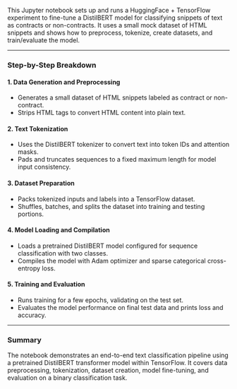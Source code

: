 This Jupyter notebook sets up and runs a HuggingFace + TensorFlow experiment to fine-tune a DistilBERT model for classifying snippets of text as contracts or non-contracts. It uses a small mock dataset of HTML snippets and shows how to preprocess, tokenize, create datasets, and train/evaluate the model.

---

### Step-by-Step Breakdown

#### 1. **Data Generation and Preprocessing**
- Generates a small dataset of HTML snippets labeled as contract or non-contract.
- Strips HTML tags to convert HTML content into plain text.

#### 2. **Text Tokenization**
- Uses the DistilBERT tokenizer to convert text into token IDs and attention masks.
- Pads and truncates sequences to a fixed maximum length for model input consistency.

#### 3. **Dataset Preparation**
- Packs tokenized inputs and labels into a TensorFlow dataset.
- Shuffles, batches, and splits the dataset into training and testing portions.

#### 4. **Model Loading and Compilation**
- Loads a pretrained DistilBERT model configured for sequence classification with two classes.
- Compiles the model with Adam optimizer and sparse categorical cross-entropy loss.

#### 5. **Training and Evaluation**
- Runs training for a few epochs, validating on the test set.
- Evaluates the model performance on final test data and prints loss and accuracy.

---

### Summary

The notebook demonstrates an end-to-end text classification pipeline using a pretrained DistilBERT transformer model within TensorFlow. It covers data preprocessing, tokenization, dataset creation, model fine-tuning, and evaluation on a binary classification task.
